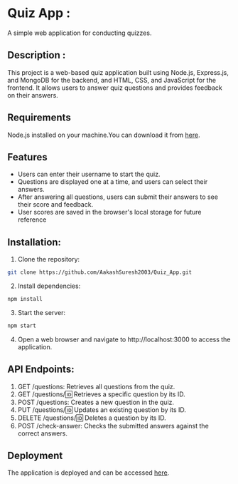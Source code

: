 # Quiz App :
A simple web application for conducting quizzes.

## Description :
This project is a web-based quiz application built using Node.js, Express.js, and MongoDB for the backend, and HTML, CSS, and JavaScript for the frontend. It allows users to answer quiz questions and provides feedback on their answers.

## Requirements

Node.js installed on your machine.You can download it from [here](https://nodejs.org/en/download).

## Features

- Users can enter their username to start the quiz.
- Questions are displayed one at a time, and users can select their answers.
- After answering all questions, users can submit their answers to see their score and feedback.
- User scores are saved in the browser's local storage for future reference

## Installation: 
1. Clone the repository:
```bash
git clone https://github.com/AakashSuresh2003/Quiz_App.git
```
2. Install dependencies:
```bash
npm install
```
3. Start the server:
```bash
npm start
```
4. Open a web browser and navigate to http://localhost:3000 to access the application.

## API Endpoints:
1. GET /questions: Retrieves all questions from the quiz.
2. GET /questions/:id: Retrieves a specific question by its ID.
3. POST /questions: Creates a new question in the quiz.
4. PUT /questions/:id: Updates an existing question by its ID.
5. DELETE /questions/:id: Deletes a question by its ID.
6. POST /check-answer: Checks the submitted answers against the correct answers.

## Deployment
The application is deployed and can be accessed [here](https://quiz-app-three-phi.vercel.app).
